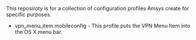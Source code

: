 This reposiroty is for a collection of configuration profiles Amsys create for specific purposes.

 - vpn_menu_item.mobileconfig - This profile puts the VPN Menu Item into the OS X menu bar.
